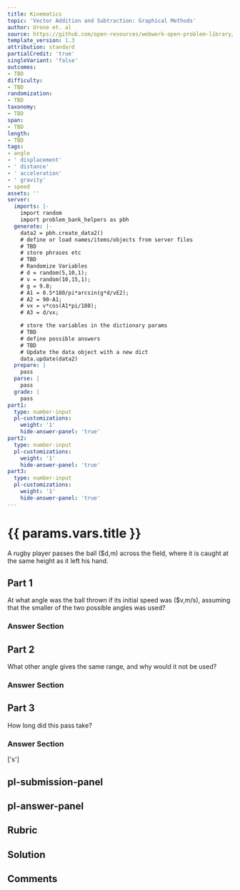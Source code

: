 ```yaml
---
title: Kinematics
topic: 'Vector Addition and Subtraction: Graphical Methods'
author: Urone et. al
source: https://github.com/open-resources/webwork-open-problem-library/tree/master/Contrib/BrockPhysics/College_Physics_Urone/3.Two_Dimensional_Kinematics/Projectile_Motion/NU_U17-03-04-012.pg
template_version: 1.3
attribution: standard
partialCredit: 'true'
singleVariant: 'false'
outcomes:
- TBD
difficulty:
- TBD
randomization:
- TBD
taxonomy:
- TBD
span:
- TBD
length:
- TBD
tags:
- angle
- ' displacement'
- ' distance'
- ' acceleration'
- ' gravity'
- speed
assets: ''
server:
  imports: |-
    import random
    import problem_bank_helpers as pbh
  generate: |-
    data2 = pbh.create_data2()
    # define or load names/items/objects from server files
    # TBD
    # store phrases etc
    # TBD
    # Randomize Variables
    # d = random(5,10,1);
    # v = random(10,15,1);
    # g = 9.8;
    # A1 = 0.5*180/pi*arcsin(g*d/vE2);
    # A2 = 90-A1;
    # vx = v*cos(A1*pi/180);
    # A3 = d/vx;

    # store the variables in the dictionary params
    # TBD
    # define possible answers
    # TBD
    # Update the data object with a new dict
    data.update(data2)
  prepare: |
    pass
  parse: |
    pass
  grade: |
    pass
part1:
  type: number-input
  pl-customizations:
    weight: '1'
    hide-answer-panel: 'true'
part2:
  type: number-input
  pl-customizations:
    weight: '1'
    hide-answer-panel: 'true'
part3:
  type: number-input
  pl-customizations:
    weight: '1'
    hide-answer-panel: 'true'
---
```


# {{ params.vars.title }} 


A rugby player passes the ball ($d,m) across the field, where it is caught at the same height as it left his hand.

## Part 1 
At what angle was the ball thrown if its initial speed was ($v,m/s), assuming that the smaller of the two possible angles was used? 


 ### Answer Section

## Part 2 
What other angle gives the same range, and why would it not be used? 


 ### Answer Section

## Part 3 
How long did this pass take? 


 ### Answer Section
['s']

## pl-submission-panel 


## pl-answer-panel 


## Rubric 


## Solution 


## Comments 


